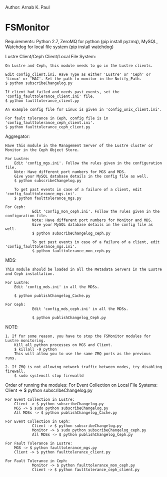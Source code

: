 Author: Arnab K. Paul

# FSMonitor

Requirements: Python 2.7, ZeroMQ for python (pip install pyzmq), MySQL, Watchdog for local file system (pip install watchdog)

Lustre Client/Ceph Client/Local File System: 
	
	On Lustre and Ceph, this module needs to go in the Lustre clients. 
	
	Edit config_client.ini. Have Type as either 'Lustre' or 'Ceph' or 'Linux' or 'MAC'. Set the path to monitor in the Notify_Path.
	$ python subscribeChangelog.py

	If client had failed and needs past events, set the 'config_faulttolerance_client.ini' file. 
	$ python faulttolerance_client.py

	An example config file for Linux is given in 'config_unix_client.ini'.

	For fault tolerance in Ceph, config file is in 'config_faulttolerance_ceph_client.ini'.
	$ python faulttolerance_ceph_client.py

Aggregator:
	
	Have this module in the Management Server of the Lustre cluster or Monitor in the Ceph Object Store.
	
	For Lustre: 
		Edit 'config_mgs.ini'. Follow the rules given in the configuration file.
		Note: Have different port numbers for MGS and MDS.
		Give your MySQL database details in the config file as well.
		$ python subscribeChangelog.py

		To get past events in case of a failure of a client, edit 'config_faulttolerance_mgs.ini'.
		$ python faulttolerance_mgs.py

	For Ceph:
                Edit 'config_mon_ceph.ini'. Follow the rules given in the configuration file.
                Note: Have different port numbers for Monitor and MDS.
                Give your MySQL database details in the config file as well.
                $ python subscribeChangelog_ceph.py

                To get past events in case of a failure of a client, edit 'config_faulttolerance_mgs.ini'.
                $ python faulttolerance_mon_ceph.py

MDS: 

	This module should be loaded in all the Metadata Servers in the Lustre and Ceph installation. 
	
	For Lustre:
		Edit 'config_mds.ini' in all the MDSs. 

		$ python publishChangelog_Cache.py
	
	For Ceph:
                Edit 'config_mds_ceph.ini' in all the MDSs.

                $ python publishChangelog_Ceph.py

NOTE:
	
	1. If for some reason, you have to stop the FSMonitor modules for Lustre monitoring. 
		Kill all python processes on MGS and Client.
		$ killall -9 python
		This will allow you to use the same ZMQ ports as the previous runs.

	2. If ZMQ is not allowing network traffic between nodes, try disabling firewall.
		$ sudo systemctl stop firewalld

Order of running the modules:
	For Event Collection on Local File Systems:
		Client -> $ python subscribeChangelog.py

	For Event Collection in Lustre:
		Client -> $ python subscribeChangelog.py
		MGS -> $ sudo python subscribeChangelog.py
		All MDSs -> $ python publishChangelog_Cache.py

	For Event Collection in Ceph:
                Client -> $ python subscribeChangelog.py
                Monitor -> $ sudo python subscribeChangelog_ceph.py
                All MDSs -> $ python publishChangelog_Ceph.py

	For Fault Tolerance in Lustre:
		MGS -> $ python faulttolerance_mgs.py
		Client -> $ python faulttolerance_client.py

	For Fault Tolerance in Ceph:
                Monitor -> $ python faulttolerance_mon_ceph.py
                Client -> $ python faulttolerance_ceph_client.py
